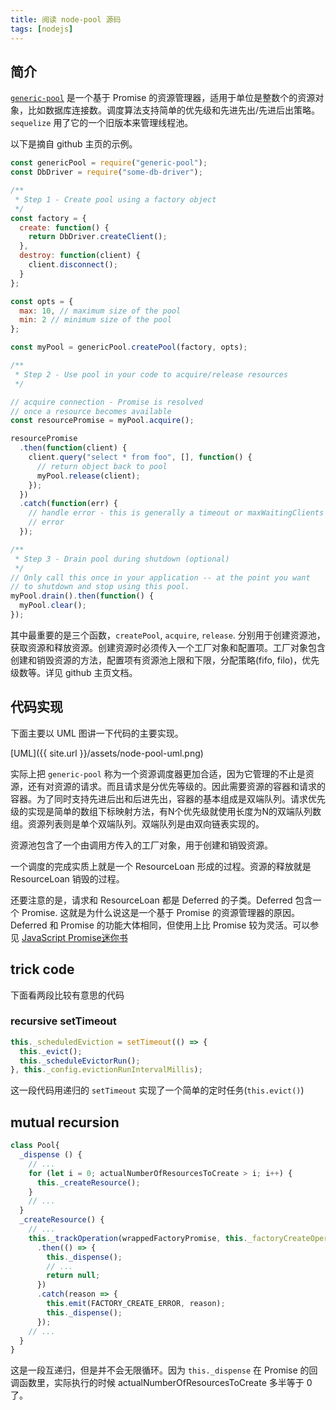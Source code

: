 ```yaml
---
title: 阅读 node-pool 源码
tags: [nodejs]
---
```


## 简介
[`generic-pool`](https://github.com/coopernurse/node-pool) 是一个基于 Promise 的资源管理器，适用于单位是整数个的资源对象，比如数据库连接数。调度算法支持简单的优先级和先进先出/先进后出策略。`sequelize` 用了它的一个旧版本来管理线程池。

以下是摘自 github 主页的示例。

```javascript
const genericPool = require("generic-pool");
const DbDriver = require("some-db-driver");

/**
 * Step 1 - Create pool using a factory object
 */
const factory = {
  create: function() {
    return DbDriver.createClient();
  },
  destroy: function(client) {
    client.disconnect();
  }
};

const opts = {
  max: 10, // maximum size of the pool
  min: 2 // minimum size of the pool
};

const myPool = genericPool.createPool(factory, opts);

/**
 * Step 2 - Use pool in your code to acquire/release resources
 */

// acquire connection - Promise is resolved
// once a resource becomes available
const resourcePromise = myPool.acquire();

resourcePromise
  .then(function(client) {
    client.query("select * from foo", [], function() {
      // return object back to pool
      myPool.release(client);
    });
  })
  .catch(function(err) {
    // handle error - this is generally a timeout or maxWaitingClients
    // error
  });

/**
 * Step 3 - Drain pool during shutdown (optional)
 */
// Only call this once in your application -- at the point you want
// to shutdown and stop using this pool.
myPool.drain().then(function() {
  myPool.clear();
});
```

其中最重要的是三个函数，`createPool`, `acquire`, `release`. 分别用于创建资源池，获取资源和释放资源。创建资源时必须传入一个工厂对象和配置项。工厂对象包含创建和销毁资源的方法，配置项有资源池上限和下限，分配策略(fifo, filo)，优先级数等。详见 github 主页文档。

## 代码实现

下面主要以 UML 图讲一下代码的主要实现。

[UML]({{ site.url }}/assets/node-pool-uml.png)

实际上把 `generic-pool` 称为一个资源调度器更加合适，因为它管理的不止是资源，还有对资源的请求。而且请求是分优先等级的。因此需要资源的容器和请求的容器。为了同时支持先进后出和后进先出，容器的基本组成是双端队列。请求优先级的实现是简单的数组下标映射方法，有N个优先级就使用长度为N的双端队列数组。资源列表则是单个双端队列。双端队列是由双向链表实现的。

资源池包含了一个由调用方传入的工厂对象，用于创建和销毁资源。

一个调度的完成实质上就是一个 ResourceLoan 形成的过程。资源的释放就是 ResourceLoan 销毁的过程。

还要注意的是，请求和 ResourceLoan 都是 Deferred 的子类。Deferred 包含一个 Promise. 这就是为什么说这是一个基于 Promise 的资源管理器的原因。Deferred 和 Promise 的功能大体相同，但使用上比 Promise 较为灵活。可以参见 [JavaScript Promise迷你书](http://liubin.org/promises-book/#deferred-and-promise)

## trick code

下面看两段比较有意思的代码

### recursive setTimeout

```javascript
this._scheduledEviction = setTimeout(() => {
  this._evict();
  this._scheduleEvictorRun();
}, this._config.evictionRunIntervalMillis);
```

这一段代码用递归的 `setTimeout` 实现了一个简单的定时任务(`this.evict()`)

## mutual recursion

```javascript
class Pool{
  _dispense () {
    // ...
    for (let i = 0; actualNumberOfResourcesToCreate > i; i++) {
      this._createResource();
    }
    // ...
  }
  _createResource() {
    // ...
    this._trackOperation(wrappedFactoryPromise, this._factoryCreateOperations)
      .then(() => {
        this._dispense();
        // ...
        return null;
      })
      .catch(reason => {
        this.emit(FACTORY_CREATE_ERROR, reason);
        this._dispense();
      });
    // ...
  }
}
```

这是一段互递归，但是并不会无限循环。因为 `this._dispense` 在 Promise 的回
调函数里，实际执行的时候 actualNumberOfResourcesToCreate 多半等于 0 了。
